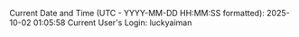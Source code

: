 Current Date and Time (UTC - YYYY-MM-DD HH:MM:SS formatted): 2025-10-02 01:05:58
Current User's Login: luckyaiman
